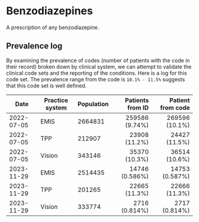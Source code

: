 # Benzodiazepines

A prescription of any benzodiazepine.

## Prevalence log

By examining the prevalence of codes (number of patients with the code in their record) broken down by clinical system, we can attempt to validate the clinical code sets and the reporting of the conditions. Here is a log for this code set. The prevalence range from the code is `10.1% - 11.5%` suggests that this code set is well defined.

| Date       | Practice system | Population | Patients from ID | Patient from code |
| ---------- | --------------- | ---------- | ---------------: | ----------------: |
| 2022-07-05 | EMIS            | 2664831    |   259586 (9.74%) |    269596 (10.1%) |
| 2022-07-05 | TPP             | 212907     |    23908 (11.2%) |     24427 (11.5%) |
| 2022-07-05 | Vision          | 343146     |    35370 (10.3%) |     36514 (10.6%) |
| 2023-11-29 | EMIS 		   | 2514435 	|    14746 (0.586%)|     14753 (0.587%)| 
| 2023-11-29 | TPP			   | 201265 	|    22665 (11.3%) |     22666 (11.3%) | 
| 2023-11-29 | Vision 		   | 333774 	|    2716 (0.814%) |     2717 (0.814%) |  